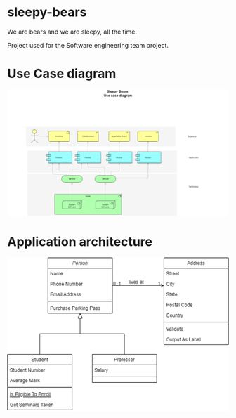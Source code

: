 # sleepy-bears
We are bears and we are sleepy, all the time.



Project used for the Software engineering team project.

<h1>Use Case diagram</h1>

![use case diagram](diagrams/use_case_diagram.drawio.drawio.png)

<h1>Application architecture</h1>

![app diagram](diagrams/application_architecture.drawio.png)
